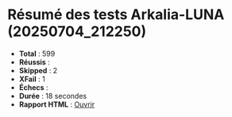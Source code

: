 # Résumé des tests Arkalia-LUNA (20250704_212250)

- **Total** : 599
- **Réussis** :
- **Skipped** : 2
- **XFail** : 1
- **Échecs** :
- **Durée** : 18 secondes
- **Rapport HTML** : [Ouvrir](file:///Volumes/T7/devstation/cursor/arkalia-luna-pro/htmlcov/index.html)
